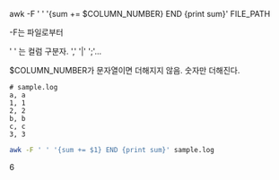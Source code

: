 awk -F ' ' '{sum += $COLUMN_NUMBER} END {print sum}' FILE_PATH

-F는 파일로부터

' ' 는 컬럼 구분자. ',' '|' ';'...

$COLUMN_NUMBER가 문자열이면 더해지지 않음. 숫자만 더해진다.

```
# sample.log
a, a
1, 1
2, 2
b, b
c, c
3, 3
```
```sh
awk -F ' ' '{sum += $1} END {print sum}' sample.log
```
6
